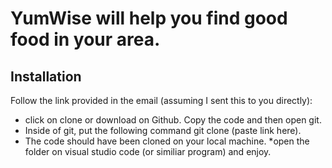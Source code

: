 # YumWise will help you find good food in your area. 

## Installation
Follow the link provided in the email (assuming I sent this to you directly):

* click on clone or download on Github. Copy the code and then open git.
* Inside of git, put the following command git clone (paste link here).
* The code should have been cloned on your local machine. 
*open the folder on visual studio code (or similiar program) and enjoy. 